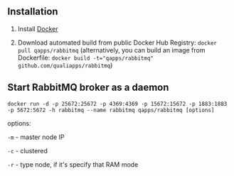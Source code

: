 Installation
--------------

1. Install [Docker](https://www.docker.com)

2. Download automated build from public Docker Hub Registry: `docker pull qapps/rabbitmq`
(alternatively, you can build an image from Dockerfile: `docker build -t="qapps/rabbitmq" github.com/qualiapps/rabbitmq`)

Start RabbitMQ broker as a daemon
--------------

`docker run -d -p 25672:25672 -p 4369:4369 -p 15672:15672 -p 1883:1883 -p 5672:5672 -h rabbitmq --name rabbitmq qapps/rabbitmq [options]`

options:

`-m` - master node IP

`-c` - clustered

`-r` - type node, if it's specify that RAM mode
